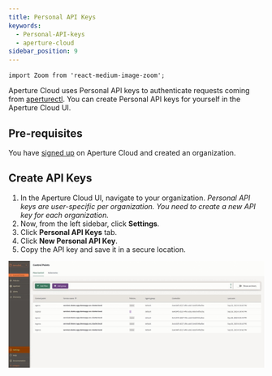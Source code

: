 ```yaml
---
title: Personal API Keys
keywords:
  - Personal-API-keys
  - aperture-cloud
sidebar_position: 9
---
```


```mdx-code-block
import Zoom from 'react-medium-image-zoom';
```

Aperture Cloud uses Personal API keys to authenticate requests coming from
[aperturectl][configure aperturectl]. You can create Personal API keys for
yourself in the Aperture Cloud UI.

## Pre-requisites

You have [signed up][sign-up] on Aperture Cloud and created an organization.

## Create API Keys

1. In the Aperture Cloud UI, navigate to your organization. _Personal API keys
   are user-specific per organization. You need to create a new API key for each
   organization._
2. Now, from the left sidebar, click **Settings**.
3. Click **Personal API Keys** tab.
4. Click **New Personal API Key**.
5. Copy the API key and save it in a secure location.

![API Keys](./assets/personal-api-keys.gif "Creating Personal API Keys")

[configure aperturectl]: /setup-cli/setup-cli.md
[sign-up]: /get-started/sign-up.md
